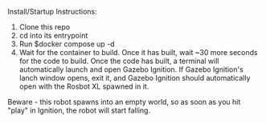 Install/Startup Instructions:

1. Clone this repo
2. cd into its entrypoint
3. Run $docker compose up -d
4. Wait for the container to build. Once it has built, wait ~30 more seconds for the code to build. Once the code has built, a terminal will automatically launch and open Gazebo Ignition. If Gazebo Ignition's lanch window opens, exit it, and Gazebo Ignition should automatically open with the Rosbot XL spawned in it.

Beware - this robot spawns into an empty world, so as soon as you hit "play" in Ignition, the robot will start falling.
